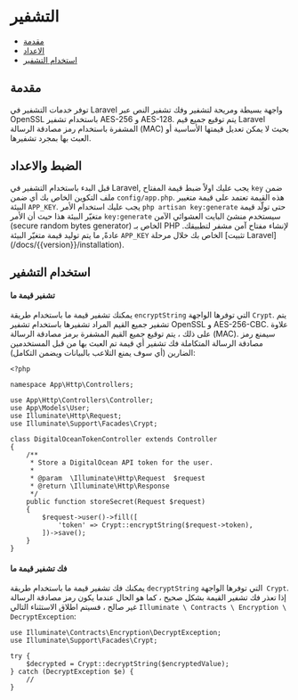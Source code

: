 # التشفير

- [مقدمة](#مقدمة)
- [الاعداد](#الاعداد)
- [استخدام التشفير](#استخدام-التشفير)

<a name="introduction"></a>
## مقدمة

توفر خدمات التشفير في Laravel واجهة بسيطة ومريحة لتشفير وفك تشفير النص عبر OpenSSL باستخدام تشفير AES-256 و AES-128. يتم توقيع جميع قيم Laravel المشفرة باستخدام رمز مصادقة الرسالة (MAC) بحيث لا يمكن تعديل قيمتها الأساسية أو العبث بها بمجرد تشفيرها.

<a name="configuration"></a>
## الضبط والاعداد

قبل البدء باستخدام التشفير في Laravel, يجب عليك اولاً ضبط قيمة المفتاح `key` ضمن ملف التكوين الخاص بك أي ضمن `config/app.php`. هذه القيمة تعتمد على قيمة متغيير البيئة `APP_KEY`. يجب عليك استخدام الأمر `php artisan key:generate` حتى تولّد قيمة متغيّر البيئة هذا حيث أن الأمر `key:generate` سيستخدم منشئ البايت العشوائي الآمن (secure random bytes generator) الخاص بـ PHP لإنشاء مفتاح آمن مشفر لتطبيقك. عادةً, ما يتم توليد قيمة متغيّر البيئة `APP_KEY` الخاص بك خلال مرحلة [تثبيت Laravel]  (/docs/{{version}}/installation). 

<a name="using-the-encrypter"></a>
## استخدام التشفير

<a name="encrypting-a-value"></a>
#### تشفير قيمة ما

يمكنك تشفير قيمة ما باستخدام طريقة `encryptString` التي توفرها الواجهة `Crypt`. يتم تشفير جميع القيم المراد تشفيرها باستخدام تشفير OpenSSL و AES-256-CBC. علاوة على ذلك ، يتم توقيع جميع القيم المشفرة برمز مصادقة الرسالة (MAC). سيمنع رمز مصادقة الرسالة المتكاملة فك تشفير أي قيمة تم العبث بها من قبل المستخدمين الضارين (أي سوف يمنع التلاعب بالبيانات ويضمن التكامل):

    <?php

    namespace App\Http\Controllers;

    use App\Http\Controllers\Controller;
    use App\Models\User;
    use Illuminate\Http\Request;
    use Illuminate\Support\Facades\Crypt;

    class DigitalOceanTokenController extends Controller
    {
        /**
         * Store a DigitalOcean API token for the user.
         *
         * @param  \Illuminate\Http\Request  $request
         * @return \Illuminate\Http\Response
         */
        public function storeSecret(Request $request)
        {
            $request->user()->fill([
                'token' => Crypt::encryptString($request->token),
            ])->save();
        }
    }

<a name="decrypting-a-value"></a>
#### فك تشفير قيمة ما

يمكنك فك تشفير قيمة ما باستخدام طريقة `decryptString` التي توفرها الواجهة` Crypt`. إذا تعذر فك تشفير القيمة بشكل صحيح ، كما هو الحال عندما يكون رمز مصادقة الرسالة غير صالح ، فسيتم اطلاق الاستثناء التالي `Illuminate \ Contracts \ Encryption \ DecryptException`:

    use Illuminate\Contracts\Encryption\DecryptException;
    use Illuminate\Support\Facades\Crypt;

    try {
        $decrypted = Crypt::decryptString($encryptedValue);
    } catch (DecryptException $e) {
        //
    }
